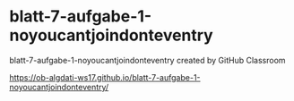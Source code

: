 # blatt-7-aufgabe-1-noyoucantjoindonteventry
blatt-7-aufgabe-1-noyoucantjoindonteventry created by GitHub Classroom

https://ob-algdati-ws17.github.io/blatt-7-aufgabe-1-noyoucantjoindonteventry/
